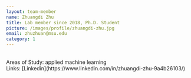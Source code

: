 ```yaml
---
layout: team-member
name: Zhuangdi Zhu
title: Lab member since 2018, Ph.D. Student
picture: /images/profile/zhuangdi-zhu.jpg
email: zhuzhuan@msu.edu
category: 1
---
```


<br/>
Areas of Study: applied machine learning 
<br/>
Links: [Linkedin](https://www.linkedin.com/in/zhuangdi-zhu-9a4b26103/)